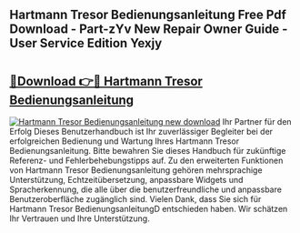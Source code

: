 ## Hartmann Tresor Bedienungsanleitung Free Pdf Download - Part-zYv New Repair Owner Guide - User Service Edition Yexjy

# <h2><a href="http://df5v47.blite.top/?on=Hartmann+Tresor+Bedienungsanleitung">🔗Download 👉🔴 Hartmann Tresor Bedienungsanleitung</a></h2>

[![Hartmann Tresor Bedienungsanleitung new download](https://i.imgur.com/lujVjoI.png)](http://df5v47.blite.top/?on=Hartmann+Tresor+Bedienungsanleitung)
Ihr Partner für den Erfolg Dieses Benutzerhandbuch ist Ihr zuverlässiger Begleiter bei der erfolgreichen Bedienung und Wartung Ihres Hartmann Tresor Bedienungsanleitung. Bitte bewahren Sie dieses Handbuch für zukünftige Referenz- und Fehlerbehebungstipps auf. Zu den erweiterten Funktionen von Hartmann Tresor Bedienungsanleitung gehören mehrsprachige Unterstützung, Echtzeitübersetzung, anpassbare Widgets und Spracherkennung, die alle über die benutzerfreundliche und anpassbare Benutzeroberfläche zugänglich sind. Vielen Dank, dass Sie sich für Hartmann Tresor BedienungsanleitungD entschieden haben. Wir schätzen Ihr Vertrauen und Ihre Unterstützung.
